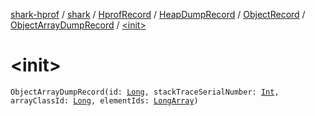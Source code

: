 [shark-hprof](../../../../../index.md) / [shark](../../../../index.md) / [HprofRecord](../../../index.md) / [HeapDumpRecord](../../index.md) / [ObjectRecord](../index.md) / [ObjectArrayDumpRecord](index.md) / [&lt;init&gt;](./-init-.md)

# &lt;init&gt;

`ObjectArrayDumpRecord(id: `[`Long`](https://kotlinlang.org/api/latest/jvm/stdlib/kotlin/-long/index.html)`, stackTraceSerialNumber: `[`Int`](https://kotlinlang.org/api/latest/jvm/stdlib/kotlin/-int/index.html)`, arrayClassId: `[`Long`](https://kotlinlang.org/api/latest/jvm/stdlib/kotlin/-long/index.html)`, elementIds: `[`LongArray`](https://kotlinlang.org/api/latest/jvm/stdlib/kotlin/-long-array/index.html)`)`